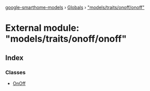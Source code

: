 [google-smarthome-models](../README.md) › [Globals](../globals.md) › ["models/traits/onoff/onoff"](_models_traits_onoff_onoff_.md)

# External module: "models/traits/onoff/onoff"

## Index

### Classes

* [OnOff](../classes/_models_traits_onoff_onoff_.onoff.md)
